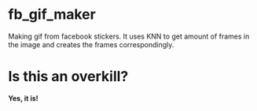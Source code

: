 # fb_gif_maker
Making gif from facebook stickers. It uses KNN to get amount of frames in the image and creates the frames correspondingly.

# Is this an overkill?
**Yes, it is!**
